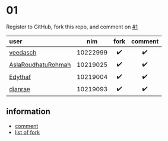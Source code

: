 # 01
Register to GitHub, fork this repo, and comment on [#1](https://github.com/dudung/fi4002-01-2022-1/issues/1)


user | nim | fork | comment
:- | :-: | :-: | :-:
[veedasch](https://github.com/veedasch/fi4002-01-2022-1) | 10222999  | :heavy_check_mark: | :heavy_check_mark:
[AslaRoudhatuRohmah](https://github.com/AslaRoudhatuRohmah/fi4002-01-2022-1)| 10219025  | :heavy_check_mark: | :heavy_check_mark:
[Edythaf](https://github.com/Edythaf/fi4002-01-2022-1)|10219004| :heavy_check_mark: | :heavy_check_mark:
[dianrae](https://github.com/dianrae/fi4002-01-2022-1) | 10219093  | :heavy_check_mark: | :heavy_check_mark:


## information
+ [comment](https://github.com/dudung/fi4002-01-2022-1/issues/1)
+ [list of fork](https://github.com/dudung/fi4002-01-2022-1/network/members)
